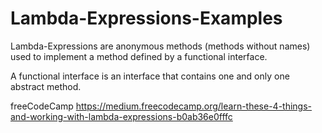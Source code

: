 # Lambda-Expressions-Examples

Lambda-Expressions are anonymous methods (methods without names) used to implement a method defined by a functional interface.

A functional interface is an interface that contains one and only one abstract method.

freeCodeCamp
https://medium.freecodecamp.org/learn-these-4-things-and-working-with-lambda-expressions-b0ab36e0fffc
